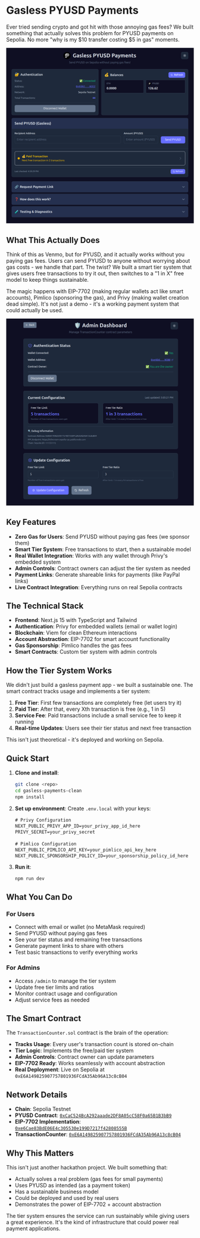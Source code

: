 # Gasless PYUSD Payments

Ever tried sending crypto and got hit with those annoying gas fees? We built something that actually solves this problem for PYUSD payments on Sepolia. No more "why is my $10 transfer costing $5 in gas" moments.

![app-screenshot](/public/images/screenshot-app.png)

## What This Actually Does

Think of this as Venmo, but for PYUSD, and it actually works without you paying gas fees. Users can send PYUSD to anyone without worrying about gas costs - we handle that part. The twist? We built a smart tier system that gives users free transactions to try it out, then switches to a "1 in X" free model to keep things sustainable.

The magic happens with EIP-7702 (making regular wallets act like smart accounts), Pimlico (sponsoring the gas), and Privy (making wallet creation dead simple). It's not just a demo - it's a working payment system that could actually be used.

![admin-dashboard-screenshot](/public/images/screenshot-admin-dashboard.png)


## Key Features

- **Zero Gas for Users**: Send PYUSD without paying gas fees (we sponsor them)
- **Smart Tier System**: Free transactions to start, then a sustainable model
- **Real Wallet Integration**: Works with any wallet through Privy's embedded system
- **Admin Controls**: Contract owners can adjust the tier system as needed
- **Payment Links**: Generate shareable links for payments (like PayPal links)
- **Live Contract Integration**: Everything runs on real Sepolia contracts

## The Technical Stack

- **Frontend**: Next.js 15 with TypeScript and Tailwind
- **Authentication**: Privy for embedded wallets (email or wallet login)
- **Blockchain**: Viem for clean Ethereum interactions
- **Account Abstraction**: EIP-7702 for smart account functionality
- **Gas Sponsorship**: Pimlico handles the gas fees
- **Smart Contracts**: Custom tier system with admin controls

## How the Tier System Works

We didn't just build a gasless payment app - we built a sustainable one. The smart contract tracks usage and implements a tier system:

1. **Free Tier**: First few transactions are completely free (let users try it)
2. **Paid Tier**: After that, every Xth transaction is free (e.g., 1 in 5)
3. **Service Fee**: Paid transactions include a small service fee to keep it running
4. **Real-time Updates**: Users see their tier status and next free transaction

This isn't just theoretical - it's deployed and working on Sepolia.

## Quick Start

1. **Clone and install**:

   ```bash
   git clone <repo>
   cd gasless-payments-clean
   npm install
   ```

2. **Set up environment**:
   Create `.env.local` with your keys:

   ```env
   # Privy Configuration
   NEXT_PUBLIC_PRIVY_APP_ID=your_privy_app_id_here
   PRIVY_SECRET=your_privy_secret

   # Pimlico Configuration
   NEXT_PUBLIC_PIMLICO_API_KEY=your_pimlico_api_key_here
   NEXT_PUBLIC_SPONSORSHIP_POLICY_ID=your_sponsorship_policy_id_here
   ```

3. **Run it**:
   ```bash
   npm run dev
   ```

## What You Can Do

### For Users

- Connect with email or wallet (no MetaMask required)
- Send PYUSD without paying gas fees
- See your tier status and remaining free transactions
- Generate payment links to share with others
- Test basic transactions to verify everything works

### For Admins

- Access `/admin` to manage the tier system
- Update free tier limits and ratios
- Monitor contract usage and configuration
- Adjust service fees as needed

## The Smart Contract

The `TransactionCounter.sol` contract is the brain of the operation:

- **Tracks Usage**: Every user's transaction count is stored on-chain
- **Tier Logic**: Implements the free/paid tier system
- **Admin Controls**: Contract owner can update parameters
- **EIP-7702 Ready**: Works seamlessly with account abstraction
- **Real Deployment**: Live on Sepolia at `0xE6A149825907757801936FCdA35Ab96A13c8cB04`

## Network Details

- **Chain**: Sepolia Testnet
- **PYUSD Contract**: [`0xCaC524BcA292aaade2DF8A05cC58F0a65B1B3bB9`](https://docs.paxos.com/guides/stablecoin/pyusd/testnet)
- **EIP-7702 Implementation**: [`0xe6Cae83BdE06E4c305530e199D7217f42808555B`](https://eth-sepolia.blockscout.com/address/0xe6Cae83BdE06E4c305530e199D7217f42808555B?tab=contract)
- **TransactionCounter**: [`0xE6A149825907757801936FCdA35Ab96A13c8cB04`](https://eth-sepolia.blockscout.com/address/0xE6A149825907757801936FCdA35Ab96A13c8cB04)

## Why This Matters

This isn't just another hackathon project. We built something that:

- Actually solves a real problem (gas fees for small payments)
- Uses PYUSD as intended (as a payment token)
- Has a sustainable business model
- Could be deployed and used by real users
- Demonstrates the power of EIP-7702 + account abstraction

The tier system ensures the service can run sustainably while giving users a great experience. It's the kind of infrastructure that could power real payment applications.
